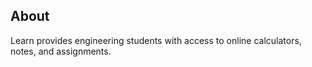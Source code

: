 ## About

Learn provides engineering students with access to online calculators, notes, and assignments.
